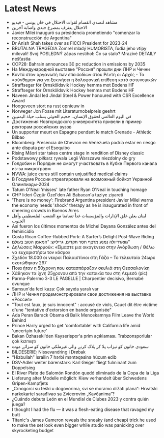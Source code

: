 # Latest News
-  مشاهد لتصدي القسام لقوات الاحتلال في خان يونس - فيديو
-  الاحتلال يعترف بمصرع جندي واصابة آخرين
-  Javier Milei inauguró su presidencia prometiendo "comenzar la reconstrucción de Argentina"
-  Dr Anish Shah takes over as FICCI President for 2023-24
-  BRUTÁLNA TRAGÉDIA Zomrel mladý HUMORISTA, ľudia jeho vtipy milovali! Svoj POSLEDNÝ zápas nestihol: Čo sa stalo? Mrazivé DETAILY nešťastia
-  COP28: Bahrain announces 30 pc reduction in emissions by 2035
-  На Международной выставке "Россия" прошли дни ЛНР и Чечни
-  Κοντά στον οργανωτή των επεισοδίων στου Ρέντη οι Αρχές - Το «σύνθημα» για να ξεκινήσει η δολοφονική επίθεση κατά αστυνομικών
-  Straffseger för Örnsköldsvik Hockey hemma mot Bodens HF
-  Straffseger för Örnsköldsvik Hockey hemma mot Bodens HF
-  Naveen Jindal led Jindal Steel & Power honoured with CSR Excellence Award
-  Hoogeveen stort na rust opnieuw in
-  Norweger Jon Fosse mit Literaturnobelpreis geehrt
-  في اليوم العالمي لحقوق الإنسان.. جحيم الحوثي يسلب حياة اليمنيين
-  Достижения Новгородского университета привели в пример ректорам российских вузов
-  Un supporter meurt en Espagne pendant le match Grenade - Athletic Bilbao
-  Bloomberg: Presencia de Chevron en Venezuela podría estar en riesgo ante disputa por el Esequibo
-  Rising Māori star takes centre stage in rendition of Disney classic
-  Podstawowy piłkarz rywala Legii Warszawa niezdolny do gry
-  Голдобин и Порядин не смогут участвовать в Кубке Первого канала из-за микротравм
-  NVWA: juice cures still contain unjustified medical claims
-  В Госдуме России отреагировали на возможный бойкот Украиной Олимпиады-2024
-  Tatum O'Neal 'misses' late father Ryan O'Neal in touching homage
-  CHP lideri Özgür Özel'den Ali Babacan'a taziye ziyareti
-  'There is no money': Firebrand Argentina president Javier Milei warns the economy needs 'shock' therapy as he is inaugurated in front of cheering crowds in Buenos Aires
-  لبنان يعلن غلق الإدارات والمؤسسات غداً تضامنا مع الشعب الفلسطيني وأهل الجنوب
-  Así fueron los últimos momentos de Michel Dayana González antes del feminicidio
-  Costa Rican Coffee-Rubbed Pork: A Surfer’s Delight Post-Wave Riding
-  גווארדיולה נמנע מרצף חסר תקדים, גריליש: "המאמן הטוב בעולם"
-  Δηλώσεις Μαρμούκ: «Είμαστε μια οικογένεια στην Ανόρθωση / Θέλω να ευχαριστήσω τον κόσμο»
-  Σχεδόν 18.000 οι νεκροί Παλαιστίνιοι στη Γάζα – Το τελευταίο 24ωρο σκοτώθηκαν 297
-  Ποια ήταν η 50χρονη που κατασπάραξαν σκυλιά στη Θεσσαλονίκη
-  Χάθηκαν τα ίχνη 25χρονου από την κατοικία του στη Λεμεσό (pic)
-  Parma-Palermo 3-3 LE PAGELLE | Charpentier decisivo, Bernabé ovunque
-  Samsun'da feci kaza: Çok sayıda yaralı var
-  ЛНР и Чечня продемонстрировали свои достижения на выставке «Россия»
-  "Tout est faux, je suis innocent" : accusé de viols, Cauet dit être victime d'une "tentative d'extorsion en bande organisée"
-  Ada Peran Barack Obama di Balik Mencekamnya Film Leave the World Behind
-  Prince Harry urged to get 'comfortable' with California life amid 'uncertain future'
-  Bakan Özhaseki'den Kayserispor'a prim açıklaması. Trabzonsporlular çok kızmıştı
-  سعودی خاتون کو تیزاب پلا کر ہلاک کرنے والی غیرملکی خاتون کو سزائے موت
-  BILDESERIE: Nissevandring i Drøbak
-  “Hizbullah” İsrailin 7 hərbi məntəqəsinə hücum edib
-  DSV-Adler weiter bärenstark: Karl Geiger fliegt fulminant zum Doppelsieg
-  El River Plate de Salomón Rondón quedó eliminado de la Copa de la Liga
-  Lieferung alter Modelle möglich: Kiew verhandelt über Schwedens Gripen-Kampfjets
-  „Crnogorci su teški u dogovorima, svi se moramo držati plana“: Hrvatski narkokartel sarađivao sa Zvicerovim „Kavčanima“?
-  ¿Cuándo debuta León en el Mundial de Clubes 2023 y contra quién juega?
-  I thought I had the flu — it was a flesh-eating disease that ravaged my butt
-  Titanic's James Cameron reveals the sneaky (and cheap) trick he used to make the set look even bigger while studio was panicking over skyrocketing budget
